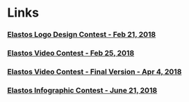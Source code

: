 # Links

### [Elastos Logo Design Contest - Feb 21, 2018](https://medium.com/elastos/elastos-logo-design-contest-717c6ab923db)
### [Elastos Video Contest - Feb 25, 2018](https://medium.com/elastos/elastos-video-contest-b531f287226f)
### [Elastos Video Contest - Final Version - Apr 4, 2018](https://medium.com/elastos/elastos-video-contest-final-version-5efb9fbebf19)
### [Elastos Infographic Contest - June 21, 2018](https://medium.com/elastos/elastos-infographic-contest-a991829d4640)
